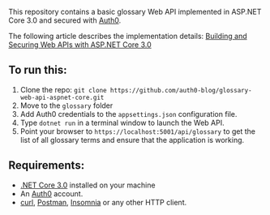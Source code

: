 This repository contains a basic glossary Web API implemented in ASP.NET Core 3.0 and secured with [Auth0](https://auth0.com/).

The following article describes the implementation details: [Building and Securing Web APIs with ASP.NET Core 3.0](https://auth0.com/blog/how-to-build-and-secure-web-apis-with-aspnet-core-3/)

## To run this:

1. Clone the repo: `git clone https://github.com/auth0-blog/glossary-web-api-aspnet-core.git`
2. Move to the `glossary` folder 
3. Add Auth0 credentials to the `appsettings.json` configuration file.
4. Type `dotnet run` in a terminal window to launch the Web API.
5. Point your browser to `https://localhost:5001/api/glossary` to get the list of all glossary terms and ensure that the application is working.

## Requirements:

- [.NET Core 3.0](https://dotnet.microsoft.com/download/dotnet-core/3.0) installed on your machine
- An [Auth0](https://auth0.com/) account.
- [curl](https://curl.haxx.se/), [Postman](https://www.getpostman.com/), [Insomnia](https://insomnia.rest/) or any other HTTP client.

